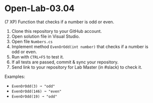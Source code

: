 # Open-Lab-03.04
(7 XP) Function that checks if a number is odd or even.

1. Clone this repository to your GitHub account.
2. Open solution file in Visual Studio.
3. Open file `Numbers.cs`
4. Implement method `EvenOrOdd(int number)` that checks if a number is odd or even.
5. Run with `CTRL+F5` to test it.
6. If all tests are passed, commit & sync your repository.
7. Send link to your repository for Lab Master (in #slack) to check it.

Examples:
* `EvenOrOdd(3) ➞ "odd"`
* `EvenOrOdd(146) ➞ "even"`
* `EvenOrOdd(19) ➞ "odd"`
